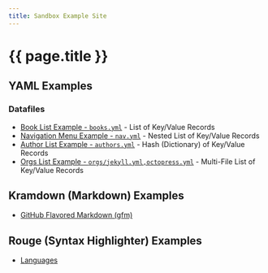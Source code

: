 ```yaml
---
title: Sandbox Example Site
---
```


# {{ page.title }}

## YAML Examples


### Datafiles


- [Book List Example - `books.yml`](yaml/books.html) - List of Key/Value Records
- [Navigation Menu Example - `nav.yml`](yaml/nav.html) - Nested List of Key/Value Records
- [Author List Example - `authors.yml`](yaml/post.html) - Hash (Dictionary) of Key/Value Records
- [Orgs List Example - `orgs/jekyll.yml,octopress.yml`](yaml/orgs.html) - Multi-File List of Key/Value Records


## Kramdown (Markdown) Examples

- [GitHub Flavored Markdown (gfm)](kramdown/gfm.html)


## Rouge (Syntax Highlighter) Examples

- [Languages](rouge/lang.html)

